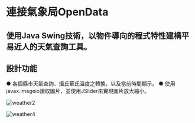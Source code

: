 # 連接氣象局OpenData

## 使用Java Swing技術，以物件導向的程式特性建構平易近人的天氣查詢工具。

## 設計功能
  ● 各個縣市天氣查詢、攝氏華氏溫度之轉換，以及當前時間顯示。
  ● 使用javax.imageio讀取圖片，並使用JSlider來實現圖片放大縮小。
  
![weather2](https://user-images.githubusercontent.com/91510662/159630008-5709a237-71ef-4ad7-b37e-b12b6877cf6b.jpg)

![weather4](https://user-images.githubusercontent.com/91510662/159630205-4b596588-4710-4ea9-8f65-d5244ea64b92.png)

